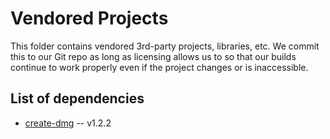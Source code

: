 # Vendored Projects

This folder contains vendored 3rd-party projects, libraries, etc.
We commit this to our Git repo as long as licensing allows us to so that
our builds continue to work properly even if the project changes or
is inaccessible.

## List of dependencies

- [create-dmg](https://github.com/create-dmg/create-dmg) -- v1.2.2